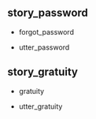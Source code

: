 ## story_password 
* forgot_password 
 - utter_password 

## story_gratuity
* gratuity
 - utter_gratuity
